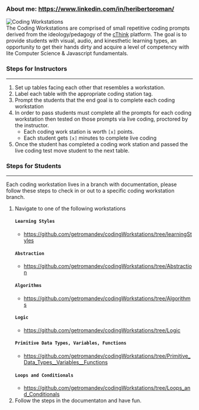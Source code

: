 ### About me: https://www.linkedin.com/in/heribertoroman/
![Coding Workstations](img/codingWorkstation.png)  
The Coding Workstations are comprised of small repetitive coding prompts derived from the ideology/pedagogy of the [cThink](https://github.com/getromandev/cThink) platform. The goal is to provide students with visual, audio, and kinesthetic learning types, an opportunity to get their hands dirty and acquire a level of competency with lite Computer Science & Javascript fundamentals.

### Steps for Instructors
____________________________________________________________________________________
1. Set up tables facing each other that resembles a workstation.
2. Label each table with the appropriate coding station tag.
3. Prompt the students that the end goal is to complete each coding workstation
4. In order to pass students must complete all the prompts for each coding workstation then tested on those prompts via live coding, proctored by the instructor.
    - Each coding work station is worth `[x]` points.
    - Each student gets `[x]` minutes to complete live coding
5. Once the student has completed a coding work station and passed the live coding test move student to the next table.

### Steps for Students
______________________________________________________________________________________
Each coding workstation lives in a branch with documentation, please follow these steps to check in or out to a specific coding workstation branch.

1. Navigate to one of the following workstations
    #### ```Learning Styles```
    - https://github.com/getromandev/codingWorkstations/tree/learningStyles
    #### ```Abstraction```
    - https://github.com/getromandev/codingWorkstations/tree/Abstraction
    #### ```Algorithms```
    - https://github.com/getromandev/codingWorkstations/tree/Algorithms
    #### ```Logic```
    - https://github.com/getromandev/codingWorkstations/tree/Logic
    #### ```Primitive Data Types, Variables, Functions```
    - https://github.com/getromandev/codingWorkstations/tree/Primitive_Data_Types__Variables__Functions
    #### ```Loops and Conditionals```
    - https://github.com/getromandev/codingWorkstations/tree/Loops_and_Conditionals
2. Follow the steps in the documentaton and have fun.